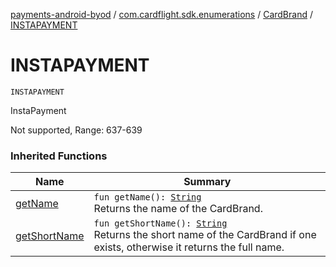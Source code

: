 [payments-android-byod](../../index.md) / [com.cardflight.sdk.enumerations](../index.md) / [CardBrand](index.md) / [INSTAPAYMENT](./-i-n-s-t-a-p-a-y-m-e-n-t.md)

# INSTAPAYMENT

`INSTAPAYMENT`

InstaPayment

Not supported, Range: 637-639

### Inherited Functions

| Name | Summary |
|---|---|
| [getName](get-name.md) | `fun getName(): `[`String`](https://kotlinlang.org/api/latest/jvm/stdlib/kotlin/-string/index.html)<br>Returns the name of the CardBrand. |
| [getShortName](get-short-name.md) | `fun getShortName(): `[`String`](https://kotlinlang.org/api/latest/jvm/stdlib/kotlin/-string/index.html)<br>Returns the short name of the CardBrand if one exists, otherwise it returns the full name. |
